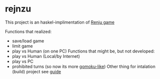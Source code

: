 # rejnzu

This project is an haskel-implimentation of [Renju game](https://en.wikipedia.org/wiki/Renju)

Functions that realized:
- save/load game
- limit game
- play vs Human (on one PC)
Functions that might be, but not developed:
- play vs Human (Local/by Internet)
- play vs PC
- prohibited turns (so now its more [gomoku-like](https://en.wikipedia.org/wiki/Gomoku))
Other thing for intalation (build) project see [guide](Guide.md)